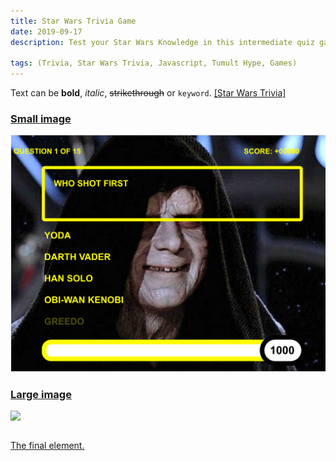 ```yaml
---
title: Star Wars Trivia Game
date: 2019-09-17
description: Test your Star Wars Knowledge in this intermediate quiz game

tags: (Trivia, Star Wars Trivia, Javascript, Tumult Hype, Games)
---
```


Text can be **bold**, _italic_, ~~strikethrough~~ or `keyword`.
<a href = "https://ajsp.github.io/StarWarsTriviaGame/"> [Star Wars Trivia]


### Small image
<img src= "assets/img/Star wars screenshot.png">


### Large image

![](https://guides.github.com/activities/hello-world/branching.png)



```

```
The final element.
```

